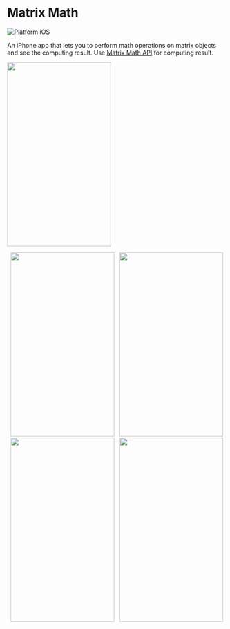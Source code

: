 # Matrix Math
![Platform iOS](https://img.shields.io/badge/platform-iOS-blue.svg)

An iPhone app that lets you to perform math operations on matrix objects and see the computing result.
Use [Matrix Math API](https://github.com/Umichata/Project_3A) for computing result.

<img src="https://github.com/vanyaland/MatrixMath/blob/master/Screenshots/operations_list.png"
width="240" height="426" >

<img src="https://github.com/vanyaland/MatrixMath/blob/master/Screenshots/addition.png"
width="240" height="426" hspace="8">
<img src="https://github.com/vanyaland/MatrixMath/blob/master/Screenshots/addition_computing.png"
width="240" height="426" >
<img src="https://github.com/vanyaland/MatrixMath/blob/master/Screenshots/addition_result.png"
width="240" height="426" hspace="8">
<img src="https://github.com/vanyaland/MatrixMath/blob/master/Screenshots/solve.png"
width="240" height="426" >
